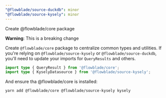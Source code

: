 ```yaml
---
"@flowblade/source-duckdb": minor
"@flowblade/source-kysely": minor
---
```


Create @flowblade/core package

**Warning**: This is a breaking change

Create `@flowblade/core` package to centralize common types and utilities. If you're relying
on `@flowblade/source-kysely` or `@flowblade/source-duckdb`, you'll need to update your imports for 
`QueryResults` and others.

```typescript
import type { QueryResult } from '@flowblade/core';
import type { KyselyDatasource } from '@flowblade/source-kysely';
```

And ensure tha @flowblade/core is installed:

```bash
yarn add @flowblade/core @flowblade/source-kysely kysely
```
